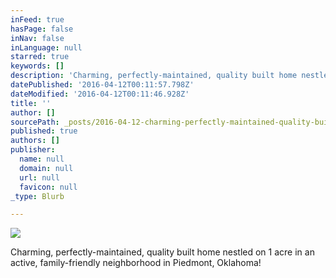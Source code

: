 ```yaml
---
inFeed: true
hasPage: false
inNav: false
inLanguage: null
starred: true
keywords: []
description: 'Charming, perfectly-maintained, quality built home nestled on 1 acre in an active, family-friendly neighborhood in Piedmont, Oklahoma!'
datePublished: '2016-04-12T00:11:57.798Z'
dateModified: '2016-04-12T00:11:46.928Z'
title: ''
author: []
sourcePath: _posts/2016-04-12-charming-perfectly-maintained-quality-built-home-nestled-o.md
published: true
authors: []
publisher:
  name: null
  domain: null
  url: null
  favicon: null
_type: Blurb

---
```

![](https://the-grid-user-content.s3-us-west-2.amazonaws.com/e8a8ae21-874c-4ad4-9c1e-11127698a19c.jpg)

Charming, perfectly-maintained, quality built home nestled on 1 acre in an active, family-friendly neighborhood in Piedmont, Oklahoma!